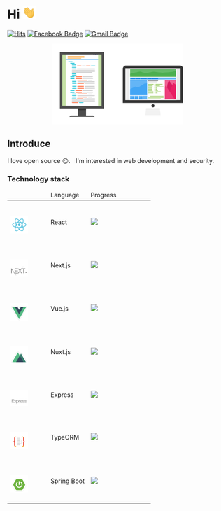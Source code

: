 # Hi <img src="./assets/Hi.gif" width="30px" style="max-width:100%;">

[![Hits](https://hits.seeyoufarm.com/api/count/incr/badge.svg?url=https%3A%2F%2Fgithub.com%2FSh031224)](https://hits.seeyoufarm.com)
[![Facebook Badge](https://img.shields.io/badge/-Facebook-1877f2?style=flat-square&logo=facebook&logoColor=white&link=hhttps://www.facebook.com/profile.php?id=100048700034135)](https://www.facebook.com/profile.php?id=100048700034135)
[![Gmail Badge](https://img.shields.io/badge/-Gmail-c14438?style=flat-square&logo=Gmail&logoColor=white&link=mailto:1cktmdgh2@gmail.com)](mailto:1cktmdgh2@gmail.com)

<p align="center">
  <img src="./assets/desktop.png" width="300px">
</p>

## Introduce

I love open source 😍. &nbsp; I'm interested in web development and security.

### Technology stack

<table>
  <thead>
    <tr>
      <td width="78px"></td>
      <td>Language</td>
      <td width="130px">Progress</td>
  </thead>
  <tbody>
    <tr>
      <td>
        <code>
          <img width="40px" src="./assets/react.png" />
        </code>
      </td>
      <td>
        React
      </td>
      <td>
        <img width="100px" src="https://progress-bar.dev/80" />
      </td>
    </tr>
    <tr>
      <td>
        <code>
          <img width="40px" src="./assets/next.png" />
        </code>
      </td>
      <td>
        Next.js
      </td>
      <td>
        <img width="100px" src="https://progress-bar.dev/65" />
      </td>
    </tr>
    <tr>
      <td>
        <code>
        <img width="40px" src="./assets/vue.png" />
        </code>
      </td>
      <td>
        Vue.js
      </td>
      <td>
        <img width="100px" src="https://progress-bar.dev/85" />
      </td>
    </tr>
    <tr>
      <td>
        <code>
        <img width="40px" src="./assets/nuxt.png" />
      </td>
      </code>
      <td>
        Nuxt.js
      </td>
      <td width="118px">
        <img width="100px" src="https://progress-bar.dev/75" />
      </td>
    </tr>
    <tr>
      <td>
        <code>
        <img width="40px" src="./assets/express.png" />
        </code>
      </td>
      <td>
        Express
      </td>
      <td>
        <img width="100px" src="https://progress-bar.dev/75" />
      </td>
    </tr>
    <tr>
      <td>
        <code>
        <img width="40px" src="./assets/typeorm.png" />
        </code>
      </td>
      <td>
        TypeORM
      </td>
      <td>
        <img width="100px" src="https://progress-bar.dev/70" />
      </td>
    </tr>
    <tr>
      <td>
        <code>
        <img width="40px" src="./assets/springboot.png" />
        </code>
      </td>
      <td>
        Spring Boot
      </td>
      <td>
        <img width="100px" src="https://progress-bar.dev/15" />
      </td>
    </tr>
  </tbody>
</table>
